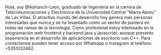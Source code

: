 Hola, soy @Adrianch-Leon, graduado de Ingeniería en la carrera de Telecomunicaciones y Electrónica de la Universidad Central "Marta Abreu" de Las Villas. El atractivo mundo del desarrollo hoy genera más personas interesadas que nunca,y se ha levantado como un sector de puntera en todas las ramas de la tecnología. Como profesional estoy interesado en la programación web frontend y backend java y javascript, aunque presento experiencia en el desarrollo de aplicaciones de escritorio con C++. Para contactarme pueden tener acceso por Whatsapp o Instagram al teléfono +5351032462.
